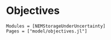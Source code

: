 # Objectives

```@autodocs
Modules = [NEMStorageUnderUncertainty]
Pages = ["model/objectives.jl"]
```
